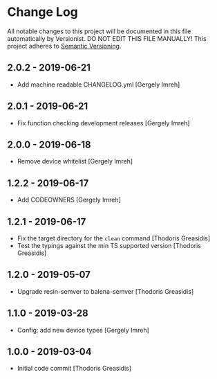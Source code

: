 # Change Log

All notable changes to this project will be documented in this file
automatically by Versionist. DO NOT EDIT THIS FILE MANUALLY!
This project adheres to [Semantic Versioning](http://semver.org/).

## 2.0.2 - 2019-06-21

* Add machine readable CHANGELOG.yml [Gergely Imreh]

## 2.0.1 - 2019-06-21

* Fix function checking development releases [Gergely Imreh]

## 2.0.0 - 2019-06-18

* Remove device whitelist [Gergely Imreh]

## 1.2.2 - 2019-06-17

* Add CODEOWNERS [Gergely Imreh]

## 1.2.1 - 2019-06-17

* Fix the target directory for the `clean` command [Thodoris Greasidis]
* Test the typings against the min TS supported version [Thodoris Greasidis]

## 1.2.0 - 2019-05-07

* Upgrade resin-semver to balena-semver [Thodoris Greasidis]

## 1.1.0 - 2019-03-28

* Config: add new device types [Gergely Imreh]

## 1.0.0 - 2019-03-04

* Initial code commit [Thodoris Greasidis]
